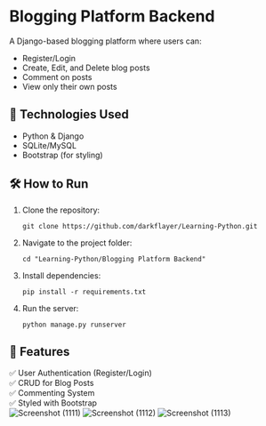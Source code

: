 # Blogging Platform Backend  
A Django-based blogging platform where users can:  
- Register/Login  
- Create, Edit, and Delete blog posts  
- Comment on posts  
- View only their own posts  

## 🚀 Technologies Used  
- Python & Django  
- SQLite/MySQL  
- Bootstrap (for styling)  

## 🛠️ How to Run  
1. Clone the repository:  
   ```
   git clone https://github.com/darkflayer/Learning-Python.git
   ```
2. Navigate to the project folder:  
   ```
   cd "Learning-Python/Blogging Platform Backend"
   ```
3. Install dependencies:  
   ```
   pip install -r requirements.txt
   ```
4. Run the server:  
   ```
   python manage.py runserver
   ```

## 📌 Features  
✅ User Authentication (Register/Login)  
✅ CRUD for Blog Posts  
✅ Commenting System  
✅ Styled with Bootstrap  
![Screenshot (1111)](https://github.com/user-attachments/assets/10d5bf47-64bc-4a1e-82b1-a78bc95b2896)
![Screenshot (1112)](https://github.com/user-attachments/assets/06bf62ae-3da2-4565-9e30-c967f96d2113)
![Screenshot (1113)](https://github.com/user-attachments/assets/30e38edb-919f-4061-8d1a-f21fe31af4e4)
